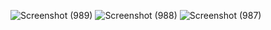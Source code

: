 ![Screenshot (989)](https://github.com/user-attachments/assets/2e411e2c-f968-47e6-a6e4-d0cf648c4d8a)
![Screenshot (988)](https://github.com/user-attachments/assets/b88e85ee-faec-47c2-8286-1e88c9307e80)
![Screenshot (987)](https://github.com/user-attachments/assets/6516d395-09ea-4075-ad4e-c38f33336599)
